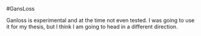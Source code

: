#GansLoss

Ganloss is experimental and at the time not even tested.  I was going to use it for my thesis, but I think I am going to head in a different direction.
